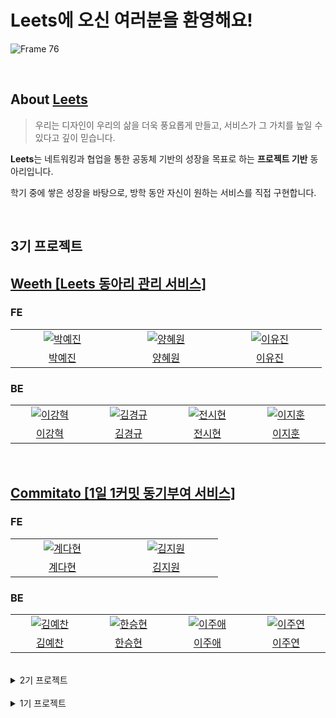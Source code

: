 # Leets에 오신 여러분을 환영해요!

![Frame 76](https://github.com/user-attachments/assets/abc1c2d7-fcfb-4e8d-85b6-dfd9fce3235a)

<br/>

## About [Leets](https://instagram.com/leets.official)
> 우리는 디자인이 우리의 삶을 더욱 풍요롭게 만들고, 서비스가 그 가치를 높일 수 있다고 깊이 믿습니다.

**Leets**는 네트워킹과 협업을 통한 공동체 기반의 성장을 목표로 하는 **프로젝트 기반** 동아리입니다.

학기 중에 쌓은 성장을 바탕으로, 방학 동안 자신이 원하는 서비스를 직접 구현합니다.​

<br/>

## 3기 프로젝트

## [Weeth [Leets 동아리 관리 서비스]](https://www.weeth.site)

### FE

<table>
  <tr>
    <td align="center" width="150px">
      <a href="https://github.com/yezzan9" target="_blank">
        <img src="https://avatars.githubusercontent.com/u/92977621?v=4" alt="박예진" />
      </a>
    </td>
    <td align="center" width="150px">
      <a href="https://github.com/hyewonimdang" target="_blank">
        <img src="https://avatars.githubusercontent.com/u/154235509?v=4" alt="양혜원" />
      </a>
    </td>
    <td align="center" width="150px">
      <a href="https://github.com/JIN921" target="_blank">
        <img src="https://avatars.githubusercontent.com/u/84452202?v=4" alt="이유진" />
      </a>
    </td>
  </tr>
  <tr>
   <td align="center">
      <a href="https://github.com/yezzan9" target="_blank">
        박예진
      </a>
    </td>
   <td align="center">
      <a href="https://github.com/hyewonimdang" target="_blank">
        양혜원
      </a>
    </td>
    <td align="center">
      <a href="https://github.com/JIN921" target="_blank">
        이유진
      </a>
    </td>
  </tr>
</table>

### BE

<table>
  <tr>
    <td align="center" width="150px">
      <a href="https://github.com/hyxklee" target="_blank">
        <img src="https://avatars.githubusercontent.com/u/77369759?v=4" alt="이강혁" />
      </a>
    </td>
    <td align="center" width="150px">
      <a href="https://github.com/KoungQ" target="_blank">
        <img src="https://avatars.githubusercontent.com/u/96408601?v=4" alt="김경규" />
      </a>
    </td>
    <td align="center" width="150px">
      <a href="https://github.com/jj0526" target="_blank">
        <img src="https://avatars.githubusercontent.com/u/77379157?v=4" alt="전시현" />
      </a>
    </td>
    <td align="center" width="150px">
      <a href="https://github.com/huncozyboy" target="_blank">
        <img src="https://avatars.githubusercontent.com/u/163561527?v=4" alt="이지훈" />
      </a>
    </td>
  </tr>
  <tr>
   <td align="center">
      <a href="https://github.com/hyxklee" target="_blank">
        이강혁
      </a>
    </td>
   <td align="center">
      <a href="https://github.com/KoungQ" target="_blank">
        김경규
      </a>
    </td>
    <td align="center">
      <a href="https://github.com/jj0526" target="_blank">
        전시현
      </a>
    </td>
    <td align="center">
      <a href="https://github.com/huncozyboy" target="_blank">
        이지훈
      </a>
    </td>
  </tr>
</table>

<br/>

## [Commitato [1일 1커밋 동기부여 서비스]](https://www.commitato.site/)

### FE

<table>
  <tr>
    <td align="center" width="150px">
      <a href="https://github.com/dahhyeon" target="_blank">
        <img src="https://avatars.githubusercontent.com/u/134191693?v=4" alt="계다현" />
      </a>
    </td>
    <td align="center" width="150px">
      <a href="https://github.com/woneeeee" target="_blank">
        <img src="https://avatars.githubusercontent.com/u/143994508?v=4" alt="김지원" />
      </a>
    </td>
  </tr>
  <tr>
   <td align="center">
      <a href="https://github.com/dahhyeon" target="_blank">
        계다현
      </a>
    </td>
    <td align="center">
      <a href="https://github.com/woneeeee" target="_blank">
        김지원
      </a>
    </td>
  </tr>
</table>

### BE

<table>
  <tr>
    <td align="center" width="150px">
      <a href="https://github.com/yechan-kim" target="_blank">
        <img src="https://avatars.githubusercontent.com/u/60172300?v=4" alt="김예찬" />
      </a>
    </td>
    <td align="center" width="150px">
      <a href="https://github.com/1winhyun" target="_blank">
        <img src="https://avatars.githubusercontent.com/u/140399766?v=4" alt="한승현" />
      </a>
    </td>
    <td align="center" width="150px">
      <a href="https://github.com/leejuae" target="_blank">
        <img src="https://avatars.githubusercontent.com/u/51390115?v=4" alt="이주애" />
      </a>
    </td>
    <td align="center" width="150px">
      <a href="https://github.com/zzu-yaaa" target="_blank">
        <img src="https://avatars.githubusercontent.com/u/110540359?v=4" alt="이주연" />
      </a>
    </td>
  </tr>
  <tr>
   <td align="center">
      <a href="https://github.com/yechan-kim" target="_blank">
        김예찬
      </a>
    </td>
   <td align="center">
      <a href="https://github.com/1winhyun" target="_blank">
        한승현
      </a>
    </td>
    <td align="center">
      <a href="https://github.com/leejuae" target="_blank">
        이주애
      </a>
    </td>
    <td align="center">
      <a href="https://github.com/zzu-yaaa" target="_blank">
        이주연
      </a>
    </td>
  </tr>
</table>

<br/>

<details>
<summary>2기 프로젝트</summary>
  
## 2기 프로젝트

## [fling [입학 및 졸업 축하 서비스]](https://www.fling.today/)

### FE

<table>
  <tr>
    <td align="center" width="150px">
      <a href="https://github.com/hayamaster" target="_blank">
        <img src="https://github.com/hayamaster.png?size=180" alt="김주하" />
      </a>
    </td>
    <td align="center" width="150px">
      <a href="https://github.com/eunji0714" target="_blank">
        <img src="https://github.com/eunji0714.png?size=230" alt="신은지" />
      </a>
    </td>
    <td align="center" width="150px">
      <a href="https://github.com/ggome1" target="_blank">
        <img src="https://github.com/ggome1.png?size=230" alt="박승준" />
      </a>
    </td>
  </tr>
  <tr>
   <td align="center">
      <a href="https://github.com/hayamaster" target="_blank">
        김주하
      </a>
    </td>
   <td align="center">
      <a href="https://github.com/eunji0714" target="_blank">
        신은지
      </a>
    </td>
    <td align="center">
      <a href="https://github.com/ggome1" target="_blank">
        박승준
      </a>
    </td>
  </tr>
</table>

### BE

<table>
  <tr>
    <td align="center" width="150px">
      <a href="https://github.com/rootTiket" target="_blank">
        <img src="https://github.com/rootTiket.png?size=180" alt="이근표" />
      </a>
    </td>
    <td align="center" width="150px">
      <a href="https://github.com/taeseokyang" target="_blank">
        <img src="https://github.com/taeseokyang.png?size=230" alt="양태석" />
      </a>
    </td>
    <td align="center" width="150px">
      <a href="https://github.com/hoonyworld" target="_blank">
        <img src="https://github.com/hoonyworld.png?size=230" alt="이동훈" />
      </a>
    </td>
    <td align="center" width="150px">
      <a href="https://github.com/leeseobin00" target="_blank">
        <img src="https://github.com/leeseobin00.png?size=230" alt="이서빈" />
      </a>
    </td>
  </tr>
  <tr>
   <td align="center">
      <a href="https://github.com/rootTiket" target="_blank">
        이근표
      </a>
    </td>
   <td align="center">
      <a href="https://github.com/taeseokyang" target="_blank">
        양태석
      </a>
    </td>
    <td align="center">
      <a href="https://github.com/hoonyworld" target="_blank">
        이동훈
      </a>
    </td>
    <td align="center">
      <a href="https://github.com/leeseobin00" target="_blank">
        이서빈
      </a>
    </td>
  </tr>
</table>

<br/>

## [weneed [교내 아카이빙 플랫폼]](https://www.weneed.site/)

### FE

<table>
  <tr>
    <td align="center" width="150px">
      <a href="https://github.com/nayoung3669" target="_blank">
        <img src="https://github.com/nayoung3669.png?size=180" alt="김나영" />
      </a>
    </td>
    <td align="center" width="150px">
      <a href="https://github.com/One-HyeWon" target="_blank">
        <img src="https://github.com/One-HyeWon.png?size=230" alt="조혜원" />
      </a>
    </td>
    <td align="center" width="150px">
      <a href="https://github.com/Minkyu0424" target="_blank">
        <img src="https://github.com/Minkyu0424.png?size=230" alt="최민규" />
      </a>
    </td>
  </tr>
  <tr>
   <td align="center">
      <a href="https://github.com/nayoung3669" target="_blank">
        김나영
      </a>
    </td>
   <td align="center">
      <a href="https://github.com/One-HyeWon" target="_blank">
        조혜원
      </a>
    </td>
    <td align="center">
      <a href="https://github.com/Minkyu0424" target="_blank">
        최민규
      </a>
    </td>
  </tr>
</table>

### BE

<table>
  <tr>
    <td align="center" width="150px">
      <a href="https://github.com/jiixon" target="_blank">
        <img src="https://github.com/jiixon.png?size=180" alt="인지원" />
      </a>
    </td>
    <td align="center" width="150px">
      <a href="https://github.com/anxi01" target="_blank">
        <img src="https://github.com/anxi01.png?size=230" alt="한성민" />
      </a>
    </td>
    <td align="center" width="150px">
      <a href="https://github.com/jwnnoh" target="_blank">
        <img src="https://github.com/jwnnoh.png?size=230" alt="노정완" />
      </a>
    </td>
  </tr>
  <tr>
   <td align="center">
      <a href="https://github.com/jiixon" target="_blank">
        인지원
      </a>
    </td>
   <td align="center">
      <a href="https://github.com/anxi01" target="_blank">
        한성민
      </a>
    </td>
    <td align="center">
      <a href="https://github.com/jwnnoh" target="_blank">
        노정완
      </a>
    </td>
  </tr>
</table>

<br/>

## [moodmate [교내 데이트 매칭 서비스]](https://www.moodmate.site/)

### FE

<table>
  <tr>
    <td align="center" width="150px">
      <a href="https://github.com/nayoung3669" target="_blank">
        <img src="https://github.com/nayoung3669.png?size=180" alt="김나영" />
      </a>
    </td>
    <td align="center" width="150px">
      <a href="https://github.com/One-HyeWon" target="_blank">
        <img src="https://github.com/One-HyeWon.png?size=230" alt="조혜원" />
      </a>
    </td>
    <td align="center" width="150px">
      <a href="https://github.com/eunji0714" target="_blank">
        <img src="https://github.com/eunji0714.png?size=230" alt="신은지" />
      </a>
    </td>
  </tr>
  <tr>
   <td align="center">
      <a href="https://github.com/nayoung3669" target="_blank">
        김나영
      </a>
    </td>
   <td align="center">
      <a href="https://github.com/One-HyeWon" target="_blank">
        조혜원
      </a>
    </td>
    <td align="center">
      <a href="https://github.com/eunji0714" target="_blank">
        신은지
      </a>
    </td>
  </tr>
</table>

### BE

<table>
  <tr>
    <td align="center" width="150px">
      <a href="https://github.com/jiixon" target="_blank">
        <img src="https://github.com/jiixon.png?size=180" alt="인지원" />
      </a>
    </td>
    <td align="center" width="150px">
      <a href="https://github.com/MinhoJJang" target="_blank">
        <img src="https://github.com/MinhoJJang.png?size=230" alt="장민호" />
      </a>
    </td>
    <td align="center" width="150px">
      <a href="https://github.com/hoonyworld" target="_blank">
        <img src="https://github.com/hoonyworld.png?size=230" alt="이동훈" />
      </a>
    </td>
    <td align="center" width="150px">
      <a href="https://github.com/leeseobin00" target="_blank">
        <img src="https://github.com/leeseobin00.png?size=230" alt="이서빈" />
      </a>
    </td>
  </tr>
  <tr>
   <td align="center">
      <a href="https://github.com/jiixon" target="_blank">
        인지원
      </a>
    </td>
   <td align="center">
      <a href="https://github.com/MinhoJJang" target="_blank">
        장민호
      </a>
    </td>
    <td align="center">
      <a href="https://github.com/hoonyworld" target="_blank">
        이동훈
      </a>
    </td>
    <td align="center">
      <a href="https://github.com/leeseobin00" target="_blank">
        이서빈
      </a>
    </td>
  </tr>
</table>
</details>

<br/>

<details>
<summary>1기 프로젝트</summary>

## 1기 프로젝트

## [Gradu [가천대학교 컴퓨터공학과 졸업 인증 서비스]](https://gradu.gachon.ac.kr/)

<img width="321" alt="image" src="https://github.com/Leets-Official/Leets-FE/assets/86355699/0e0f9f63-3c26-429e-9a3d-6f3bb0f53327">

### 가천대학교 컴퓨터공학과 공식 사용중

- 23.12.08 ~

<br/>
<br/>

<details>
<summary>👉☆그ㄹH듀 ㅅㅏ❅용설띵ㅅㅓ❆ ❤➫화긴ㅎㅏ≫ㄱㅣ<<⬅️</summary>
  <div markdown="1">

![001](https://github.com/Leets-Official/Leets-FE/assets/86355699/703031b0-a671-42c6-833d-407cd9b89dc9)
![002](https://github.com/Leets-Official/Leets-FE/assets/86355699/b7f49238-7e40-45d4-9d14-077747ee7760)
![003](https://github.com/Leets-Official/Leets-FE/assets/86355699/08e2ac40-afc5-4e96-9b3a-881c6dd2f70b)
![004](https://github.com/Leets-Official/Leets-FE/assets/86355699/e475ed5d-abb2-46e5-a5d4-967605892fc0)
![005](https://github.com/Leets-Official/Leets-FE/assets/86355699/387ca7e8-4568-4f15-84ed-7cb4d5b82812)
![006](https://github.com/Leets-Official/Leets-FE/assets/86355699/8dc3a499-ef36-4786-9122-a2790e106687)
![007](https://github.com/Leets-Official/Leets-FE/assets/86355699/9369b82b-114c-4980-a59f-b9b93a8772e2)
![008](https://github.com/Leets-Official/Leets-FE/assets/86355699/323218ce-7def-4d68-97f3-15685dadb7ad)
![009](https://github.com/Leets-Official/Leets-FE/assets/86355699/ab73c4ae-ea20-4560-8754-5cb54122a8a8)
![010](https://github.com/Leets-Official/Leets-FE/assets/86355699/571ab570-5438-44c8-b0a6-e4b00368bfb0)
![011](https://github.com/Leets-Official/Leets-FE/assets/86355699/fb728ce9-249b-4e6c-a87a-51f171bc783b)
![012](https://github.com/Leets-Official/Leets-FE/assets/86355699/71bd0bdf-a03e-46ea-be26-7cebcc2f3762)
![013](https://github.com/Leets-Official/Leets-FE/assets/86355699/ccf6dbb8-7759-4430-a9d0-47aa2676f1a6)
![014](https://github.com/Leets-Official/Leets-FE/assets/86355699/bf5701be-f6ff-469b-b31e-0762d9cce52a)

</div>
</details>

### FE

<table>
  <tr>
    <td align="center" width="150px">
      <a href="https://github.com/Collection50" target="_blank">
        <img src="https://github.com/Collection50.png?size=180" alt="김성민" />
      </a>
    </td>
    <td align="center" width="150px">
      <a href="https://github.com/gangmanm" target="_blank">
        <img src="https://github.com/gangmanm.png?size=230" alt="이도경" />
      </a>
    </td>
  </tr>
  <tr>
   <td align="center">
      <a href="https://github.com/Collection50" target="_blank">
        김성민
      </a>
    </td>
    <td align="center">
      <a href="https://github.com/gangmanm" target="_blank">
        이도경
      </a>
    </td>
  </tr>
</table>

### BE

<table>
  <tr>
    <td align="center" width="150px">
      <a href="https://github.com/SkyLightQP" target="_blank">
        <img src="https://github.com/SkyLightQP.png?size=180" alt="하대겸" />
      </a>
    </td>
    <td align="center" width="150px">
      <a href="https://github.com/ay-eonii" target="_blank">
        <img src="https://github.com/ay-eonii.png?size=180" alt="나아연" />
      </a>
    </td>
    <td align="center" width="150px">
      <a href="https://github.com/MinhoJJang" target="_blank">
        <img src="https://github.com/MinhoJJang.png?size=180" alt="장민호" />
      </a>
    </td>
  </tr>
  <tr>
    <td align="center">
      <a href="https://github.com/SkyLightQP" target="_blank">
        하대겸
      </a>
    </td>
    <td align="center">
      <a href="https://github.com/ay-eonii" target="_blank">
        나아연
      </a>
    </td>
    <td align="center">
      <a href="https://github.com/MinhoJJang" target="_blank">
        장민호
      </a>
    </td>
  </tr>
</table>

<br/>

## [MemoriesSquare [네컷사진 기록 서비스]](https://crazyform.co/)

### FE

<table>
  <tr>
    <td align="center" width="150px">
      <a href="https://github.com/hayamaster" target="_blank">
        <img src="https://github.com/hayamaster.png?size=180" alt="김주하" />
      </a>
    </td>
    <td align="center" width="150px">
      <a href="https://github.com/devxlofi" target="_blank">
        <img src="https://github.com/devxlofi.png?size=180" alt="김동현" />
      </a>
    </td>
  </tr>
  <tr>
   <td align="center">
      <a href="https://github.com/hayamaster" target="_blank">
        김주하
      </a>
    </td>
    <td align="center">
      <a href="https://github.com/devxlofi" target="_blank">
        김동현
      </a>
    </td>
  </tr>
</table>

### BE

<table>
  <tr>
    <td align="center" width="150px">
      <a href="https://github.com/SkyLightQP" target="_blank">
        <img src="https://github.com/SkyLightQP.png?size=180" alt="하대겸" />
      </a>
    </td>
    <td align="center" width="150px">
      <a href="https://github.com/leeseobin00" target="_blank">
        <img src="https://github.com/leeseobin00.png?size=180" alt="이서빈" />
      </a>
    </td>
  </tr>
  <tr>
    <td align="center">
      <a href="https://github.com/SkyLightQP" target="_blank">
        하대겸
      </a>
    </td>
    <td align="center">
      <a href="https://github.com/leeseobin00" target="_blank">
        이서빈
      </a>
    </td>
  </tr>
</table>

<br/>

## [Reminiscence [개인 갤러리 서비스]](https://zero100-fe.vercel.app/)

### FE

<table>
  <tr>
    <td align="center" width="150px">
      <a href="https://github.com/Collection50" target="_blank">
        <img src="https://github.com/Collection50.png?size=180" alt="김성민" />
      </a>
    </td>
    <td align="center" width="150px">
      <a href="https://github.com/One-HyeWon" target="_blank">
        <img src="https://github.com/One-HyeWon.png?size=180" alt="조혜원" />
      </a>
    </td>
  </tr>
  <tr>
   <td align="center">
      <a href="https://github.com/Collection50" target="_blank">
        김성민
      </a>
    </td>
    <td align="center">
      <a href="https://github.com/One-HyeWon" target="_blank">
        조혜원
      </a>
    </td>
  </tr>
</table>

### BE

<table>
  <tr>
    <td align="center" width="150px">
      <a href="https://github.com/jwnnoh" target="_blank">
        <img src="https://github.com/jwnnoh.png?size=180" alt="노정완" />
      </a>
    </td>
    <td align="center" width="150px">
      <a href="https://github.com/hoonyworld" target="_blank">
        <img src="https://github.com/hoonyworld.png?size=180" alt="이동훈" />
      </a>
    </td>
    <td align="center" width="150px">
      <a href="https://github.com/hyunnniii" target="_blank">
        <img src="https://github.com/hyunnniii.png?size=180" alt="김서현" />
      </a>
    </td>
  </tr>
  <tr>
    <td align="center">
      <a href="https://github.com/jwnnoh" target="_blank">
        노정완
      </a>
    </td>
    <td align="center">
      <a href="https://github.com/hoonyworld" target="_blank">
        이동훈
      </a>
    </td>
    <td align="center">
      <a href="https://github.com/hyunnniii" target="_blank">
        김서현
      </a>
    </td>
  </tr>
</table>

</details>
